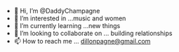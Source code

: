 - 👋 Hi, I’m @DaddyChampagne
- 👀 I’m interested in ...music and women
- 🌱 I’m currently learning ...new things
- 💞️ I’m looking to collaborate on ... building relationships
- 📫 How to reach me ... dillonpagne@gmail.com

<!---
DaddyChampagne/DaddyChampagne is a ✨ special ✨ repository because its `README.md` (this file) appears on your GitHub profile.
You can click the Preview link to take a look at your changes.
--->
